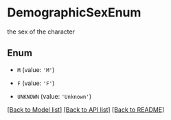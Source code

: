 # DemographicSexEnum

the sex of the character

## Enum

* `M` (value: `'M'`)

* `F` (value: `'F'`)

* `UNKNOWN` (value: `'Unknown'`)

[[Back to Model list]](../README.md#documentation-for-models) [[Back to API list]](../README.md#documentation-for-api-endpoints) [[Back to README]](../README.md)


